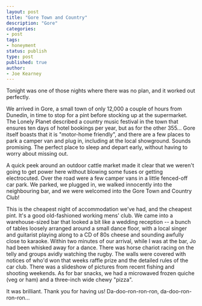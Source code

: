 ```yaml
---
layout: post
title: "Gore Town and Country"
description: "Gore"
categories:
- post
tags:
- honeyment
status: publish
type: post
published: true
author:
- Joe Kearney
---
```


Tonight was one of those nights where there was no plan, and it worked out perfectly.

We arrived in Gore, a small town of only 12,000 a couple of hours from Dunedin, in time to stop for a pint before stocking up at the supermarket. The Lonely Planet described a country music festival in the town that ensures ten days of hotel bookings per year, but as for the other 355... Gore itself boasts that it is "motor-home friendly", and there are a few places to park a camper van and plug in, including at the local showground. Sounds promising. The perfect place to sleep and depart early, without having to worry about missing out.

A quick peek around an outdoor cattle market made it clear that we weren't going to get power here without blowing some fuses or getting electrocuted. Over the road were a few camper vans in a little fenced-off car park. We parked, we plugged in, we walked innocently into the neighbouring bar, and we were welcomed into the Gore Town and Country Club!

This is the cheapest night of accommodation we've had, and the cheapest pint. It's a good old-fashioned working mens' club. We came into a warehouse-sized bar that looked a bit like a wedding reception -- a bunch of tables loosely arranged around a small dance floor, with a local singer and guitarist playing along to a CD of 80s cheese and sounding awfully close to karaoke. Within two minutes of our arrival, while I was at the bar, Jo had been whisked away for a dance. There was horse chariot racing on the telly and groups avidly watching the rugby. The walls were covered with notices of who'd won that weeks raffle prize and the detailed rules of the car club. There was a slideshow of pictures from recent fishing and shooting weekends. As for bar snacks, we had a microwaved frozen quiche (veg or ham) and a three-inch wide chewy "pizza".

It was brilliant. Thank you for having us! Da-doo-ron-ron-ron, da-doo-ron-ron-ron...
